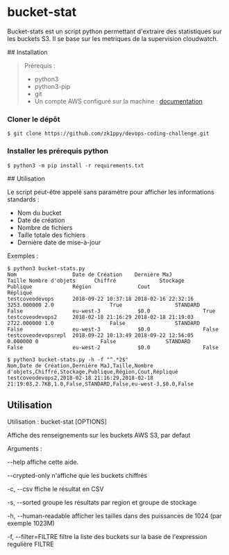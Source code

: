 # bucket-stat 

Bucket-stats est un script python permettant d'extraire des statistiques sur les buckets S3. Il se base sur les metriques de la supervision cloudwatch.

## Installation

> Prérequis :
> - python3
> - python3-pip
> - git
> - Un compte AWS configuré sur la machine : [documentation](https://docs.aws.amazon.com/cli/latest/userguide/cli-config-files.html)

### Cloner le dépôt

```$ git clone https://github.com/zk1ppy/devops-coding-challenge.git```

### Installer les prérequis python

```$ python3 -m pip install -r requirements.txt```

## Utilisation

Le script peut-être appelé sans paramètre pour afficher les informations standards :
- Nom du bucket
- Date de création
- Nombre de fichiers
- Taille totale des fichiers
- Dernière date de mise-à-jour

Exemples :

```shell
$ python3 bucket-stats.py
Nom                  Date de Création    Dernière MaJ                      Taille Nombre d'objets      Chiffré              Stockage             Publique             Région               Cout                 Répliqué            
testcoveodevops      2018-09-22 10:37:18 2018-02-16 22:32:16          3253.000000 2.0                  True                 STANDARD             False                eu-west-3            $0.0                 True                
testcoveodevops2     2018-02-18 21:16:29 2018-02-18 21:19:03          2722.000000 1.0                  False                STANDARD             False                eu-west-3            $0.0                 False               
testcoveodevopsrepl  2018-09-22 10:13:49 2018-09-22 12:56:05             0.000000 0                    False                STANDARD             False                eu-west-2            $0.0                 False               

```

```shell
$ python3 bucket-stats.py -h -f "^.*2$"
Nom,Date de Création,Dernière MaJ,Taille,Nombre d'objets,Chiffré,Stockage,Publique,Région,Cout,Répliqué
testcoveodevops2,2018-02-18 21:16:29,2018-02-18 21:19:03,2.7KB,1.0,False,STANDARD,False,eu-west-3,$0.0,False
```

## Utilisation

Utilisation : bucket-stat [OPTIONS]

Affiche des renseignements sur les buckets AWS S3, par defaut

Arguments :

--help 			 affiche cette aide.

--crypted-only 		 n'affiche que les buckets chiffrés

-c, --csv 		 ffiche le résultat en CSV

-s, --sorted 		 groupe les résultats par region et groupe de stockage

 -h, --human-readable 	 afficher les tailles dans des puissances de 1024 (par exemple 1023M)

-f, --filter=FILTRE 	 filtre la liste des buckets sur la base de l'expression regulière FILTRE
